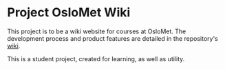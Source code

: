# Project OsloMet Wiki
This project is to be a wiki website for courses at OsloMet.
The development process and product features are detailed in the repository's [wiki](https://github.com/MrProgrammerMan/le_epic_project/wiki).

This is a student project, created for learning, as well as utility.
